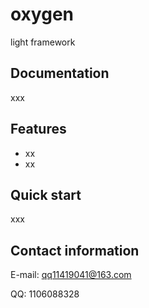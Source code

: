 # oxygen

light framework


## Documentation

xxx


## Features

* xx
* xx

## Quick start

xxx


## Contact information

E-mail: qq11419041@163.com

QQ: 1106088328